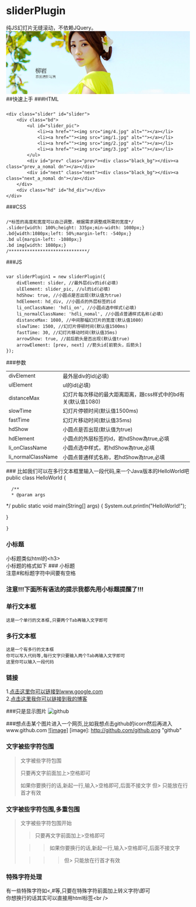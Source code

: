 # sliderPlugin
纯JS幻灯片无缝滚动，不依赖JQuery。
<img src="img/4.jpg" alt="">  
##快速上手
###HTML
###
    <div class="slider" id="slider">
        <div class="bd">
            <ul id="slider_pic">
                <li><a href=""><img src="img/4.jpg" alt=""></a></li>
                <li><a href=""><img src="img/1.jpg" alt=""></a></li>
                <li><a href=""><img src="img/2.jpg" alt=""></a></li>
                <li><a href=""><img src="img/3.jpg" alt=""></a></li>
            </ul>
            <div id="prev" class="prev"><div class="black_bg"></div><a class="prev_a_nomal dn"></a></div>
            <div id="next" class="next"><div class="black_bg"></div><a  class="next_a_nomal dn"></a></div>
        </div>
        <div class="hd" id="hd_div"></div>
    </div>
###CSS
###
    /*标签的高度和宽度可以自己调整，根据需求调整成所需的宽度*/
    .slider{width: 100%;height: 335px;min-width: 1080px;}
    .bd{width:1080px;left: 50%;margin-left: -540px;}
    .bd ul{margin-left: -1080px;}
    .bd img{width: 1080px;}
    /******************************/
###JS
###
    var sliderPlugin1 = new sliderPlugin({
        divElement: slider, //最外层div的id(必填)
        ulElement: slider_pic, //ul的id(必填)
        hdShow: true, //小圆点是否出现(默认值为true)
        hdElement: hd_div, //小圆点的外层标签的id
        li_onClassName: 'hdli_on', //小圆点选中样式(必填)
        li_normalClassName: 'hdli_nomal', //小圆点普通样式名称(必填)
        distanceMax: 1080, //中间那幅幻灯片的宽度(默认值1080)
        slowTime: 1500, //幻灯片停顿时间(默认值1500ms)
        fastTime: 30, //幻灯片移动时间(默认值35ms)
        arrowShow: true, //前后箭头是否出现(默认值true)
        arrowElement: [prev, next] //箭头id[前箭头，后箭头]
    });
###参数
<table>
<tr>
<td>divElement</td>
<td>最外层div的id(必填)</td>
</tr>
<tr>
<td>ulElement</td>
<td>ul的id(必填)</td>
</tr>
<tr>
<td>distanceMax</td>
<td>幻灯片每次移动的最大距离距离，跟css样式中的bd有关(默认值1080)</td>
</tr>
<tr>
<td>slowTime</td>
<td>幻灯片停顿时间(默认值1500ms)</td>
</tr>
<tr>
<td>fastTime</td>
<td>幻灯片移动时间(默认值35ms)</td>
</tr>
<tr>
<td>hdShow</td>
<td>小圆点是否出现(默认值为true)</td>
</tr>
<tr>
<td>hdElement</td>
<td>小圆点的外层标签的id，若hdShow為true,必填</td>
</tr>
<tr>
<td>li_onClassName</td>
<td>小圆点选中样式，若hdShow為true,必填</td>
</tr>
<tr>
<td>li_normalClassName</td>
<td>小圆点普通样式名称，若hdShow為true,必填</td>
</tr>
</table>
### 比如我们可以在多行文本框里输入一段代码,来一个Java版本的HelloWorld吧
    public class HelloWorld {

      /**
      * @param args
   */
   public static void main(String[] args) {
   System.out.println("HelloWorld!");

   }

    }  
### 小标题
  小标题类似html的\<h3\><br />
  小标题的格式如下 ### 小标题<br />
  注意#和标题字符中间要有空格

### 注意!!!下面所有语法的提示我都先用小标题提醒了!!! 

### 单行文本框
    这是一个单行的文本框,只要两个Tab再输入文字即可
        
### 多行文本框  
    这是一个有多行的文本框
    你可以写入代码等,每行文字只要输入两个Tab再输入文字即可
    这里你可以输入一段代码


### 链接
1.[点击这里你可以链接到www.google.com](http://www.google.com)<br />
2.[点击这里我你可以链接到我的博客](http://guoyunsky.iteye.com)<br />

###只是显示图片
![github](http://github.com/unicorn.png "github")

###想点击某个图片进入一个网页,比如我想点击github的icorn然后再进入www.github.com
[![image]](http://www.github.com/)
[image]: http://github.com/github.png "github"

### 文字被些字符包围
> 文字被些字符包围
>
> 只要再文字前面加上>空格即可
>
> 如果你要换行的话,新起一行,输入>空格即可,后面不接文字
> 但> 只能放在行首才有效

### 文字被些字符包围,多重包围
> 文字被些字符包围开始
>
> > 只要再文字前面加上>空格即可
>
>  > > 如果你要换行的话,新起一行,输入>空格即可,后面不接文字
>
> > > > 但> 只能放在行首才有效

### 特殊字符处理
有一些特殊字符如<,#等,只要在特殊字符前面加上转义字符\即可<br />
你想换行的话其实可以直接用html标签\<br /\>
